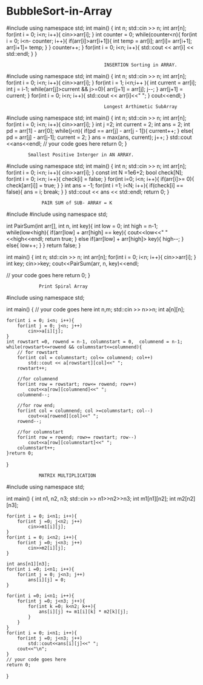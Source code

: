 # BubbleSort-in-Array

#include <iostream>
using namespace std;
int main() {
    int n; std::cin >> n;
    int arr[n];
    for(int i = 0; i<n; i++){
        cin>>arr[i];
    } int counter = 0;
	while(counter<n){
   	 for(int i = 0; i<n- counter; i++){
        	if(arr[i]>arr[i+1]){
          	  int temp = arr[i];
          	  arr[i]= arr[i+1];
           	 arr[i+1]= temp;
	}
    }
    counter++;
}
	for(int i = 0; i<n; i++){
        std::cout << arr[i] << std::endl;
    }
}

                                        INSERTION Sorting in ARRAY.
                                        
                                        
 #include <iostream>
using namespace std;
int main() {
    int n; std::cin >> n;
    int arr[n];
    for(int i = 0; i<n; i++){
        cin>>arr[i];
    }
    for(int i = 1; i<n;i++ ){
        int current = arr[i];
        int j = i-1;
        while(arr[j]>current && j>=0){
            arr[j+1] = arr[j];
            j--;
        }
        arr[j+1] = current;
    }
    for(int i = 0; i<n; i++){
        std::cout << arr[i]<<" ";
    }
    cout<<endl;
}

                                        
                                
                                        Longest Arthimetic SubArray 
               
#include <iostream>
using namespace std;
int main() {
    int n; std::cin >> n;
    int arr[n];
    for(int i = 0; i<n; i++){
        cin>>arr[i];
    }
    int j =2;
    int current = 2;
    int ans = 2;
    int pd = arr[1] - arr[0];
    while(j<n){
        if(pd == arr[j] - arr[j - 1]){
            current++;
        }
        else{
            pd = arr[j] - arr[j-1];
            current = 2;
        }
        ans = max(ans, current);
        j++;
    }
    std::cout <<ans<<endl;
	// your code goes here
	return 0;
}

			Smallest Positive Interger in AN ARRAY.
			  
#include <iostream>
using namespace std;
int main() {
    int n; std::cin >> n;
    int arr[n];
    for(int i = 0; i<n; i++){
        cin>>arr[i];
    }
    const int N =1e6+2;
    bool check[N];
    for(int i = 0; i<n; i++){
        check[i] = false;
    }
    for(int i=0;    i<n;    i++){
        if(arr[i]>= 0){
            check[arr[i]] = true;
        }
    }
    int ans = -1;
    for(int i =1; i<N; i++){
        if(check[i] == false){
            ans = i;
            break;
        }
    }
    std::cout << ans << std::endl;
return 0; }
				
				 
				 PAIR SUM of SUB- ARRAY = K
				 
#include <iostream>
#include<climits>
using namespace std;

int PairSum(int arr[], int n, int key){
    int low = 0;
    int high = n-1;
    while(low<high){
        if(arr[low] + arr[high] == key){
            cout<<low<<" "<<high<<endl;
            return true;
        }
        else if(arr[low] + arr[high]> key){
            high--;
        }
        else{
            low++;
        }
    }
    return false;
}

int main() {
   int n; std::cin >>  n;
   int arr[n];
   for(int i = 0; i<n;  i++){
       cin>>arr[i];
   }
   int key; cin>>key;
	cout<<PairSum(arr, n, key)<<endl;
	  
// your code goes here
	return 0;
}

	
				Print Spiral Array
	
	
#include <iostream>
using namespace std;

int main() {
	// your code goes here
	int n,m;
	std::cin >> n>>n;
	int a[n][n];
	
	for(int i = 0; i<n; i++){
	    for(int j = 0; j<n; j++)
	        cin>>a[i][j];
	}
    int rowstart =0, rowend = n-1, columnstart = 0,  columnend = n-1;
    while(rowstart<=rowend && columnstart<=columnend){
        // for rowstart
        for(int col = columnstart; col<= columnend; col++)
            std::cout << a[rowstart][col]<<" ";
        rowstart++;
        
        //for columnend
        for(int row = rowstart; row<= rowend; row++)
            cout<<a[row][columnend]<<" ";
        columnend--;
        
        //for row end;
        for(int col = columnend; col >=columnstart; col--)
            cout<<a[rowend][col]<<" ";
        rowend--;
        
        //for columnstart
        for(int row = rowend; row>= rowstart; row--)
            cout<<a[row][columnstart]<<" ";
        columnstart++;   
    }return 0;
}

					
				MATRIX MULTIPLICATION
	
#include <iostream>
using namespace std;

int main() {
    int n1, n2, n3;
    std::cin >> n1>>n2>>n3;
    int m1[n1][n2];
    int m2[n2][n3];
    
    for(int i = 0; i<n1; i++){
        for(int j =0; j<n2; j++)
            cin>>m1[i][j];
    }
    for(int i = 0; i<n2; i++){
        for(int j =0; j<n3; j++)
            cin>>m2[i][j];
    }
    
    int ans[n1][n3];
    for(int i =0; i<n1; i++){
        for(int j = 0; j<n3; j++)
            ans[i][j] = 0;
    }
    
    for(int i =0; i<n1; i++){
        for(int j =0; j<n3; j++){
            for(int k =0; k<n2; k++){
                ans[i][j] += m1[i][k] * m2[k][j];
            }
        }
    }
    for(int i = 0; i<n1; i++){
        for(int j =0; j<n3; j++)
            std::cout<<ans[i][j]<<" ";
        cout<<"\n";
    }
	// your code goes here
	return 0;
}

				 
				 
